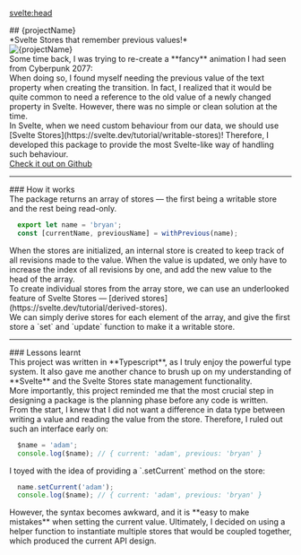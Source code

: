 <svelte:head>
  <title>svelte-previous</title>
</svelte:head>

<script lang="ts">
  import TechList from '@my/components/TechList';
  import data from './_data';
  const { projectName, tech, logo, github } = data.projects['svelte-previous'];
</script>

<div class="mx-auto my-10 prose space-y-3">
  <div class="font-mono text-center">
    ## {projectName}
  </div>
  <div class="text-center">
    *Svelte Stores that remember previous values!*
  </div>
  <img src={logo} alt={projectName} class="mx-auto max-h-48">

  <div class="px-3 py-1 card leading-8">
    Some time back, I was trying to re-create a **fancy** animation I had seen
    from Cyberpunk 2077:
  </div>

  <div class="px-3 py-1 card leading-8">
    When doing so, I found myself needing the previous value of the text
    property when creating the transition. In fact, I realized that it would be
    quite common to need a reference to the old value of a newly changed
    property in Svelte. However, there was no simple or clean solution at the
    time.
  </div>

  <div class="px-3 py-1 card leading-8">
    In Svelte, when we need custom behaviour from our data, we should use
    [Svelte Stores](https://svelte.dev/tutorial/writable-stores)! Therefore, I
    developed this package to provide the most Svelte-like way of handling such
    behaviour.
  </div>
</div>

<div class="flex justify-center my-10">
  <a href={github} class="p-3 italic font-bold cta-button">
    Check it out on Github
  </a>
</div>

---

<div class="mx-auto my-10 prose space-y-3">
  <div class="font-mono text-center">
    ### How it works
  </div>

  <div class="px-3 py-1 card leading-8">
    The package returns an array of stores &mdash; the first being a writable
    store and the rest being read-only.
  </div>

  ```ts
    export let name = 'bryan';
    const [currentName, previousName] = withPrevious(name);
  ```

  <div class="px-3 py-1 card leading-8">
    When the stores are initialized, an internal store is created to keep track
    of all revisions made to the value. When the value is updated, we only have
    to increase the index of all revisions by one, and add the new value to the
    head of the array.
  </div>

  <div class="px-3 py-1 card leading-8">
    To create individual stores from the array store, we can use an underlooked
    feature of Svelte Stores &mdash; [derived
    stores](https://svelte.dev/tutorial/derived-stores).
  </div>

  <div class="px-3 py-1 card leading-8">
    We can simply derive stores for each element of the array, and give the
    first store a `set` and `update` function to make it a writable store.
  </div>
</div>

---

<div class="mx-auto my-10 prose space-y-3">
  <div class="font-mono text-center">
    ### Lessons learnt
  </div>
  <TechList {tech} class="flex min-h-12"/>

  <div class="px-3 py-1 card leading-8">
    This project was written in **Typescript**, as I truly enjoy the powerful
    type system. It also gave me another chance to brush up on my understanding
    of **Svelte** and the Svelte Stores state management functionality.
  </div>

  <div class="px-3 py-1 card leading-8">
    More importantly, this project reminded me that the most crucial step in
    designing a package is the planning phase before any code is written.
  </div>

  <div class="px-3 py-1 card leading-8">
    From the start, I knew that I did not want a difference in data type between
    writing a value and reading the value from the store. Therefore, I ruled out
    such an interface early on:
  </div>

  ```ts
    $name = 'adam';
    console.log($name); // { current: 'adam', previous: 'bryan' }
  ```

  <div class="px-3 py-1 card leading-8">
    I toyed with the idea of providing a `.setCurrent` method on the store:
  </div>

  ```ts
    name.setCurrent('adam');
    console.log($name); // { current: 'adam', previous: 'bryan' }
  ```

  <div class="px-3 py-1 card leading-8">
    However, the syntax becomes awkward, and it is **easy to make mistakes**
    when setting the current value. Ultimately, I decided on using a helper
    function to instantiate multiple stores that would be coupled together,
    which produced the current API design.
  </div>

</div>

